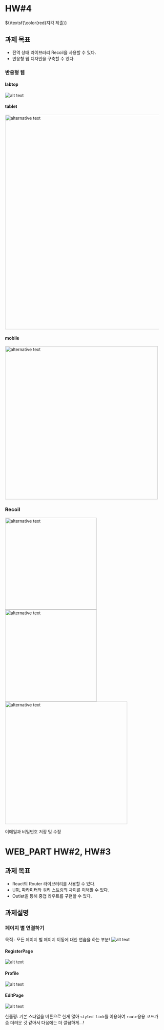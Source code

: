 # HW#4
${\textsf{\color{red}지각 제출}}
## 과제 목표
- 전역 상태 라이브러리 Recoil을 사용할 수 있다.
- 반응형 웹 디자인을 구축할 수 있다.

### 반응형 웹
#### labtop
![alt text](image-4.png)

#### tablet
<img src="image-5.png" alt="alternative text" width="700" height="auto">

#### mobile
<img src="image-5.png" alt="alternative text" width="500" height="auto">

### Recoil
<img src="image-7.png" alt="alternative text" width="300" height="auto"><img src="image-8.png" alt="alternative text" width="300" height="auto"> <img src="image-9.png" alt="alternative text" width="400" height="auto">

이메일과 비밀번호 저장 및 수정

# WEB_PART HW#2, HW#3
## 과제 목표
- React의 Router 라이브러리를 사용할 수 있다.
- URL 파라미터와 쿼리 스트링의 차이를 이해할 수 있다.
- Outlet을 통해 중첩 라우트를 구현할 수 있다.

## 과제설명
### 페이지 별 연결하기
목적 : 모든 페이지 별 페이지 이동에 대한 연습을 하는 부분!
![alt text](image.png)

#### RegisterPage
![alt text](image-1.png)

#### Profile
![alt text](image-2.png)

#### EditPage
![alt text](image-3.png)

한줄평:
기본 스타일을 버튼으로 한게 많아 `styled link`를 이용하여 `route`응용
코드가 좀 더러운 것 같아서 다음에는 더 깔끔하게...!